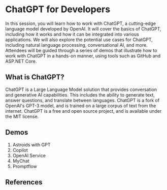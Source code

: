 # ChatGPT for Developers

In this session, you will learn how to work with ChatGPT, a cutting-edge language model developed by OpenAI. It will cover the basics of ChatGPT, including how it works and how it can be integrated into various applications. We will also explore the potential use cases for ChatGPT, including natural language processing, conversational AI, and more. Attendees will be guided through a series of demos that illustrate how to work with ChatGPT in a hands-on manner, using tools such as GitHub and ASP.NET Core.

## What is ChatGPT?

ChatGPT is a Large Language Model solution that provides conversation and generative AI capabilities. This includes the ability to generate text, answer questions, and translate between languages. ChatGPT is a fork of OpenAI's GPT-3 model, and is trained on a large corpus of text from the internet. ChatGPT is a free and open source project, and is available under the MIT license.

## Demos

1. Astroids with GPT
1. Copilot
1. OpenAI Service
1. MyChat
1. Promptflow

## References
